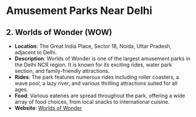 # Amusement Parks Near Delhi

## 2. Worlds of Wonder (WOW)
- **Location**: The Great India Place, Sector 18, Noida, Uttar Pradesh, adjacent to Delhi.
- **Description**: Worlds of Wonder is one of the largest amusement parks in the Delhi NCR region. It is known for its exciting rides, water park section, and family-friendly attractions. 
- **Rides**: The park features numerous rides including roller coasters, a wave pool, a lazy river, and various thrilling attractions suited for all ages.
- **Food**: Various eateries are spread throughout the park, offering a wide array of food choices, from local snacks to international cuisine.
- **Website**: [Worlds of Wonder](https://www.wowdelhi.com)
